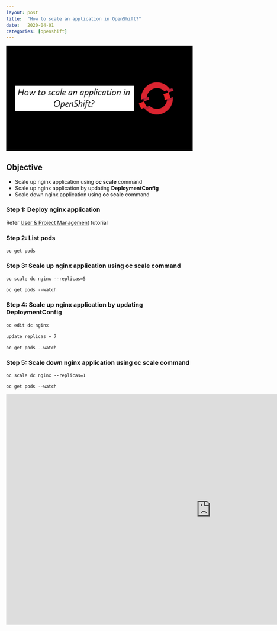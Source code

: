 ```yaml
---
layout: post
title:  "How to scale an application in OpenShift?"
date:   2020-04-01
categories: [openshift]
---
```


![How to scale an application in OpenShift?](https://raw.githubusercontent.com/sagar-jadhav/sagar-jadhav.github.io/master/static/img/_posts/openshift/3.png)

## Objective
- Scale up nginx application using **oc scale** command
- Scale up nginx application by updating **DeploymentConfig**
- Scale down nginx application using **oc scale** command

### Step 1: Deploy nginx application
Refer [User & Project Management](./1_user_and_project_management.md) tutorial

### Step 2: List pods
```
oc get pods
```

### Step 3: Scale up nginx application using oc scale command
```
oc scale dc nginx --replicas=5
```
```
oc get pods --watch
```

### Step 4: Scale up nginx application by updating DeploymentConfig
```
oc edit dc nginx
```
```
update replicas = 7
```
```
oc get pods --watch
```

### Step 5: Scale down nginx application using oc scale command
```
oc scale dc nginx --replicas=1
```
```
oc get pods --watch
```

<iframe width="1106" height="622" src="https://www.youtube.com/embed/Ui2qgvx2Dgs" frameborder="0" allow="accelerometer; autoplay; encrypted-media; gyroscope; picture-in-picture" allowfullscreen></iframe>